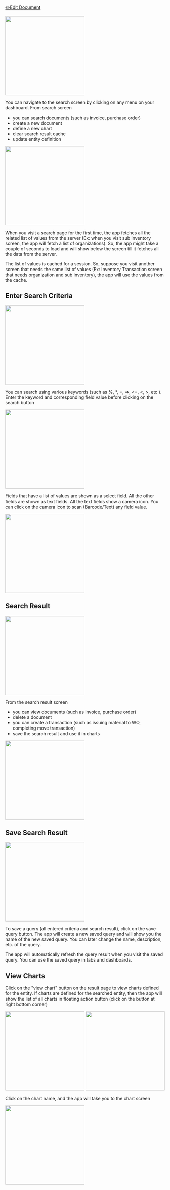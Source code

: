<span class="top-message float-right">[:pencil2:Edit Document](https://github.com/rikdata/rikdata.github.io/edit/main/search/README.md)</span>

<img src="/images/ScreenShots/search/Screenshot_20201102-151649.jpg" width="250"/>
 
You can navigate to the search screen by clicking on any menu on your dashboard. From search screen
* you can search documents (such as invoice, purchase order)
* create a new document
* define a new chart
* clear search result cache
* update entity definition

<img src="/images/ScreenShots/dashboard/Screenshot_20201102-132846.jpg" width="250"/>

When you visit a search page for the first time, the app fetches all the related list of values from the server (Ex: when you visit sub inventory screen, the app will fetch a list of organizations). So, the app might take a couple of seconds to load and will show below the screen till it fetches all the data from the server.

The list of values is cached for a session. So, suppose you visit another screen that needs the same list of values (Ex: Inventory Transaction screen that needs organization and sub inventory), the app will use the values from the cache.

## Enter Search Criteria

 <img src="/images/ScreenShots/search/Screenshot_20201102-151713.jpg" width="250"/>

You can search using various keywords (such as %, *, =, =>, <=, <, >, etc ). Enter the keyword and corresponding field value before clicking on the search button

<img src="/images/ScreenShots/search/Screenshot_20201102-151802.jpg" width="250"/>

Fields that have a list of values are shown as a select field. All the other fields are shown as text fields.
All the text fields show a camera icon. You can click on the camera icon to scan (Barcode/Text) any field value.

<img src="/images/ScreenShots/search/Screenshot_20201102-151824.jpg" width="250"/>


## Search Result

 <img src="/images/ScreenShots/search/Screenshot_20201102-151830.jpg" width="250"/>

From the search result screen
* you can view documents (such as invoice, purchase order)
* delete a document
* you can create a transaction (such as issuing material to WO, completing move transaction)
* save the search result and use it in charts

<img src="/images/ScreenShots/search/Screenshot_20201102-151913.jpg" width="250"/>


## Save Search Result

<img src="/images/ScreenShots/search/Screenshot_20201102-151838.jpg" width="250"/>

To save a query (all entered criteria and search result), click on the save query button. The app will create a new saved query and will show you the name of the new saved query. You can later change the name, description, etc. of the query.

The app will automatically refresh the query result when you visit the saved query.
You can use the saved query in tabs and dashboards.

## View Charts

Click on the "view chart" button on the result page to view charts defined for the entity. If charts are defined for the searched entity, then the app will show the list of all charts in floating action button (click on the button at right bottom corner)

<img src="/images/ScreenShots/search/Screenshot_20201102-192836.jpg" width="250"/>

<img src="/images/ScreenShots/search/Screenshot_20201102-192845.jpg" width="250"/>
 
Click on the chart name, and the app will take you to the chart screen

<img src="/images/ScreenShots/search/Screenshot_20201102-192854.jpg" width="250"/>